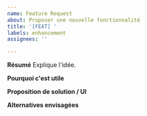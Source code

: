 ```yaml
---
name: Feature Request
about: Proposer une nouvelle fonctionnalité
title: '[FEAT] '
labels: enhancement
assignees: ''

---
```


**Résumé**
Explique l'idée.

**Pourquoi c'est utile**

**Proposition de solution / UI**

**Alternatives envisagées**
